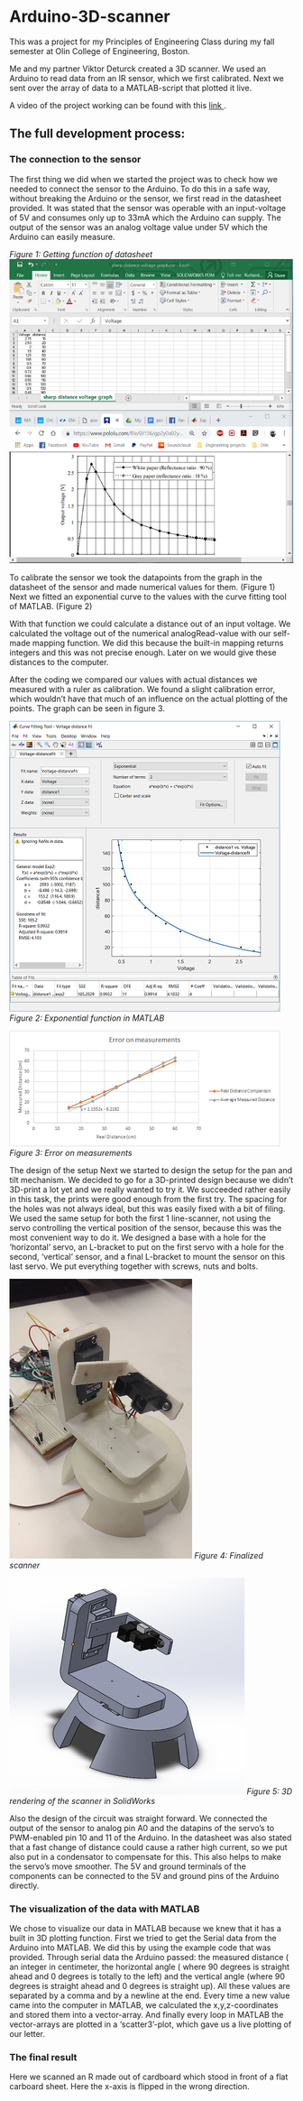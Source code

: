 # Arduino-3D-scanner
This was a project for my Principles of Engineering Class during my fall semester at Olin College of Engineering, Boston.

Me and my partner Viktor Deturck created a 3D scanner. We used an Arduino to read data from an IR sensor, which we first calibrated. Next we sent over the array of data to a MATLAB-script that plotted it live.

A video of the project working can be found with this [link ](https://youtu.be/TDlxW20hSGY "YouTube Video").


## The full development process:

### The connection to the sensor
The first thing we did when we started the project was to check how we needed to connect the sensor to the Arduino. To do this in a safe way, without breaking the Arduino or the sensor, we first read in the datasheet provided. It was stated that the sensor was operable with an input-voltage of 5V and consumes only up to 33mA which the Arduino can supply. The output of the sensor was an analog voltage value under 5V which the Arduino can easily measure.



*Figure 1: Getting function of datasheet*
![alt text](https://github.com/richardballaux/Arduino-3D-scanner/blob/master/Pictures/Calibration.png "Getting function of datasheet")

To calibrate the sensor we took the datapoints from the graph in the datasheet of the sensor and made numerical values for them. (Figure 1)
Next we fitted an exponential curve to the values with the curve fitting tool of MATLAB. (Figure 2)

With that function we could calculate a distance out of an input voltage. We calculated the voltage out of the numerical analogRead-value with our self-made mapping function. We did this because the built-in mapping returns integers and this was not precise enough. Later on we would give these distances to the computer.

After the coding we compared our values with actual distances we measured with a ruler as calibration. We found a slight calibration error, which wouldn’t have that much of an influence on the actual plotting of the points. The graph can be seen in figure 3.

![alt text](https://github.com/richardballaux/Arduino-3D-scanner/blob/master/Pictures/fittingFunction.png "Fitting a function")
*Figure 2: Exponential function in MATLAB*



![alt text](https://github.com/richardballaux/Arduino-3D-scanner/blob/master/Pictures/measureError.png "Measurement error")
*Figure 3: Error on measurements*

The design of the setup
Next we started to design the setup for the pan and tilt mechanism. We decided to go for a 3D-printed design because we didn’t 3D-print a lot yet and we really wanted to try it. We succeeded rather easily in this task, the prints were good enough from the first try. The spacing for the holes was not always ideal, but this was easily fixed with a bit of filing. We used the same setup for both the first 1 line-scanner, not using the servo controlling the vertical position of the sensor, because this was the most convenient way to do it. We designed a base with a hole for the ‘horizontal’ servo, an L-bracket to put on the first servo with a hole for the second, ‘vertical’ sensor, and a final L-bracket to mount the sensor on this last servo. We put everything together with screws, nuts and bolts.

![alt text](https://github.com/richardballaux/Arduino-3D-scanner/blob/master/Pictures/finalScanner.png "Final scanner")
*Figure 4: Finalized scanner*

![alt text](https://github.com/richardballaux/Arduino-3D-scanner/blob/master/Pictures/finalRender.png "Final render")
*Figure 5: 3D rendering of the scanner in SolidWorks*

Also the design of the circuit was straight forward. We connected the output of the sensor to analog pin A0 and the datapins of the servo’s to PWM-enabled pin 10 and 11 of the Arduino. In the datasheet was also stated that a fast change of distance could cause a rather high current, so we put also put in a condensator to compensate for this. This also helps to make the servo’s move smoother. The 5V and ground terminals of the components can be connected to the 5V and ground pins of the Arduino directly.

### The visualization of the data with MATLAB
We chose to visualize our data in MATLAB because we knew that it has a built in 3D plotting function. First we tried to get the Serial data from the Arduino into MATLAB. We did this by using the example code that was provided. Through serial data the Arduino passed: the measured distance ( an integer in centimeter, the horizontal angle ( where 90 degrees is straight ahead and 0 degrees is totally to the left) and the vertical angle (where 90 degrees is straight ahead and 0 degrees is straight up). All these values are separated by a comma and by a newline at the end. Every time a new value came into the computer in MATLAB, we calculated the x,y,z-coordinates and stored them into a vector-array. And finally every loop in MATLAB the vector-arrays are plotted in a ‘scatter3’-plot, which gave us a live plotting of our letter.



### The final result
Here we scanned an R made out of cardboard which stood in front of a flat carboard sheet. Here the x-axis is flipped in the wrong direction.
